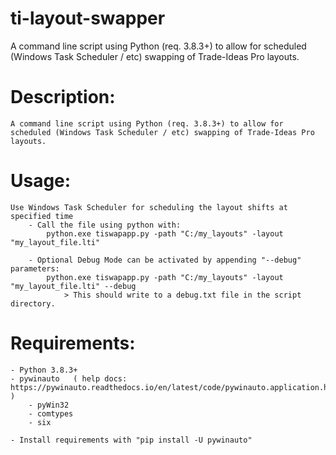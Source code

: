 # ti-layout-swapper
A command line script using Python (req. 3.8.3+) to allow for scheduled (Windows Task Scheduler / etc) swapping of Trade-Ideas Pro layouts.

# Description:
    A command line script using Python (req. 3.8.3+) to allow for scheduled (Windows Task Scheduler / etc) swapping of Trade-Ideas Pro layouts.
    
# Usage:
    Use Windows Task Scheduler for scheduling the layout shifts at specified time
        - Call the file using python with:
            python.exe tiswapapp.py -path "C:/my_layouts" -layout "my_layout_file.lti"
            
        - Optional Debug Mode can be activated by appending "--debug" parameters:
            python.exe tiswapapp.py -path "C:/my_layouts" -layout "my_layout_file.lti" --debug
                > This should write to a debug.txt file in the script directory.
      
# Requirements:
    - Python 3.8.3+
    - pywinauto   ( help docs: https://pywinauto.readthedocs.io/en/latest/code/pywinauto.application.html )
        - pyWin32
        - comtypes
        - six    
    
    - Install requirements with "pip install -U pywinauto"
